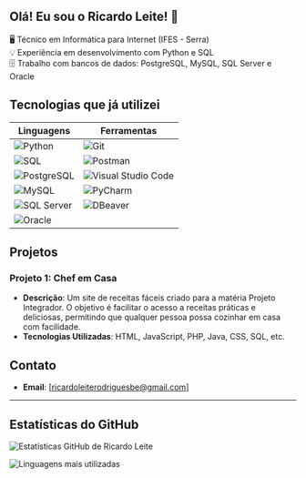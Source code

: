 ## Olá! Eu sou o Ricardo Leite! 👋

🖥 Técnico em Informática para Internet (IFES - Serra) <br>
💡 Experiência em desenvolvimento com Python e SQL <br>
🗄️ Trabalho com bancos de dados: PostgreSQL, MySQL, SQL Server e Oracle

## Tecnologias que já utilizei

| Linguagens      | Ferramentas          |
|-----------------|----------------------|
| ![Python](https://img.shields.io/badge/python-3670A0?style=for-the-badge&logo=python&logoColor=ffdd54) | ![Git](https://img.shields.io/badge/Git-E44C30?style=for-the-badge&logo=git&logoColor=white) |
| ![SQL](https://img.shields.io/badge/sql-%2300f?style=for-the-badge&logo=sql&logoColor=white)         | ![Postman](https://img.shields.io/badge/Postman-FF6C37.svg?style=for-the-badge&logo=Postman&logoColor=white) |
| ![PostgreSQL](https://img.shields.io/badge/postgresql-%23316192.svg?style=for-the-badge&logo=postgresql&logoColor=white) | ![Visual Studio Code](https://img.shields.io/badge/Visual%20Studio%20Code-0078d7.svg?style=for-the-badge&logo=visual-studio-code&logoColor=white) |
| ![MySQL](https://img.shields.io/badge/mysql-00000F?style=for-the-badge&logo=mysql&logoColor=white) | ![PyCharm](https://img.shields.io/badge/pycharm-000000.svg?style=for-the-badge&logo=pycharm&logoColor=white) |
| ![SQL Server](https://img.shields.io/badge/sql%20server-CC2927?style=for-the-badge&logo=microsoft-sql-server&logoColor=white) | ![DBeaver](https://img.shields.io/badge/DBeaver-372923?style=for-the-badge&logo=dbeaver&logoColor=white) |
| ![Oracle](https://img.shields.io/badge/oracle-F80000?style=for-the-badge&logo=oracle&logoColor=white) | |

## Projetos

### Projeto 1: Chef em Casa
- **Descrição**: Um site de receitas fáceis criado para a matéria Projeto Integrador. O objetivo é facilitar o acesso a receitas práticas e deliciosas, permitindo que qualquer pessoa possa cozinhar em casa com facilidade.
- **Tecnologias Utilizadas**: HTML, JavaScript, PHP, Java, CSS, SQL, etc.

## Contato

- **Email**: [ricardoleiterodriguesbe@gmail.com]

---

## Estatísticas do GitHub

![Estatísticas GitHub de Ricardo Leite](https://github-readme-stats.vercel.app/api?username=RicardoLeiteRodrigues&count_private=true&show_icons=true&theme=dark)

![Linguagens mais utilizadas](https://github-readme-stats.vercel.app/api/top-langs/?username=RicardoLeiteRodrigues&layout=compact&theme=dark)
